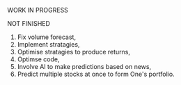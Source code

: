 WORK IN PROGRESS

NOT FINISHED

1. Fix volume forecast,
2. Implement stratagies,
3. Optimise stratagies to produce returns,
4. Optimse code,
5. Involve AI to make predictions based on news,
6. Predict multiple stocks at once to form One's portfolio.
